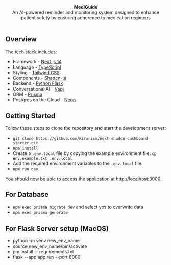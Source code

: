 <div align="center"><strong>MediGuide</strong></div>
<div align="center">An AI-powered reminder and monitoring system designed to enhance patient safety by ensuring adherence to medication regimens</div>
<br />

## Overview

The tech stack includes:

- Framework - [Next.js 14](https://nextjs.org/13)
- Language - [TypeScript](https://www.typescriptlang.org)
- Styling - [Tailwind CSS](https://tailwindcss.com)
- Components - [Shadcn-ui](https://ui.shadcn.com)
- Backend - [Python Flask](https://flask.palletsprojects.com/en/3.0.x/#)
- Conversational AI - [Vapi](https://vapi.ai/)
- ORM - [Prisma](https://www.prisma.io/)
- Postgres on the Cloud - [Neon](https://neon.tech/)

## Getting Started

Follow these steps to clone the repository and start the development server:

- `git clone https://github.com/Kiranism/next-shadcn-dashboard-starter.git`
- `npm install`
- Create a `.env.local` file by copying the example environment file:
  `cp env.example.txt .env.local`
- Add the required environment variables to the `.env.local` file.
- `npm run dev`

You should now be able to access the application at http://localhost:3000.

## For Database

- `npm exec prisma migrate dev` and select yes to overwrite data
- `npm exec prisma generate`

## For Flask Server setup (MacOS)

- python -m venv new_env_name
- source new_env_name/bin/activate
- pip install -r requirements.txt
- flask --app app run --port 8000
